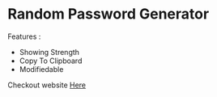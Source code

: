 <h1>Random Password Generator</h1>
<p>Features : </p>
<ul>
  <li>Showing Strength</li>
  <li>Copy To Clipboard</li>
  <li>Modifiedable</li>
</ul>
<p>Checkout website <a href = "https://ayushdumasia.github.io/randomPasswordGenerator/">Here</a></p>
